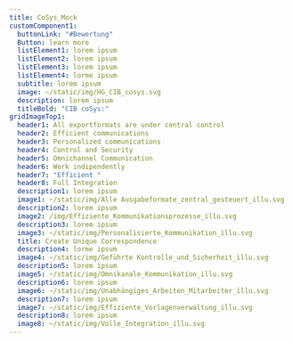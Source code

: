 ```yaml
---
title: CoSys_Mock
customComponent1:
  buttonLink: "#Bewertung"
  Button: learn more
  listElement1: lorem ipsum
  listElement2: lorem ipsum
  listElement3: lorem ipsum
  listElement4: lorme ipsum
  subtitle: lorem ipsum
  image: ~/static/img/HG_CIB_cosys.svg
  description: lorem ipsum
  titleBold: "CIB coSys:"
gridImageTop1:
  header1: All exportformats are under central control
  header2: Efficient communications
  header3: Personalized communications
  header4: Control and Security
  header5: Omnichannel Communication
  header6: Work indipendently
  header7: "Efficient "
  header8: Full Integration
  description1: lorem ipsum
  image1: ~/static/img/Alle Ausgabeformate_zentral_gesteuert_illu.svg
  description2: lorem ipsum
  image2: /img/Effiziente_Kommunikationsprozesse_illu.svg
  description3: lorem ipsum
  image3: ~/static/img/Personalisierte_Kommunikation_illu.svg
  title: Create Unique Correspondence
  description4: lorme ipsum
  image4: ~/static/img/Geführte Kontrolle_und_Sicherheit_illu.svg
  description5: lorem ipsum
  image5: ~/static/img/Omnikanale_Kommunikation_illu.svg
  description6: lorem ipsum
  image6: ~/static/img/Unabhängiges_Arbeiten_Mitarbeiter_illu.svg
  description7: lorem ipsum
  image7: ~/static/img/Effiziente_Vorlagenverwaltung_illu.svg
  description8: lorem ipsum
  image8: ~/static/img/Volle_Integration_illu.svg
---
```

